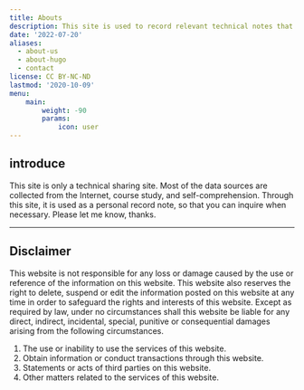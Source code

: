 ```yaml
---
title: Abouts
description: This site is used to record relevant technical notes that I have written, studied, played or contacted. It is not used for commercial purposes. References to relevant articles will be attached to the article. I forgot.
date: '2022-07-20'
aliases:
  - about-us
  - about-hugo
  - contact
license: CC BY-NC-ND
lastmod: '2020-10-09'
menu:
    main: 
        weight: -90
        params:
            icon: user
---
```


## introduce  

This site is only a technical sharing site. Most of the data sources are collected from the Internet, course study, and self-comprehension. Through this site, it is used as a personal record note, so that you can inquire when necessary. Please let me know, thanks.  

---

## Disclaimer  

This website is not responsible for any loss or damage caused by the use or reference of the information on this website. This website also reserves the right to delete, suspend or edit the information posted on this website at any time in order to safeguard the rights and interests of this website. Except as required by law, under no circumstances shall this website be liable for any direct, indirect, incidental, special, punitive or consequential damages arising from the following circumstances.  

1. The use or inability to use the services of this website.  
2. Obtain information or conduct transactions through this website.  
3. Statements or acts of third parties on this website.  
4. Other matters related to the services of this website.  